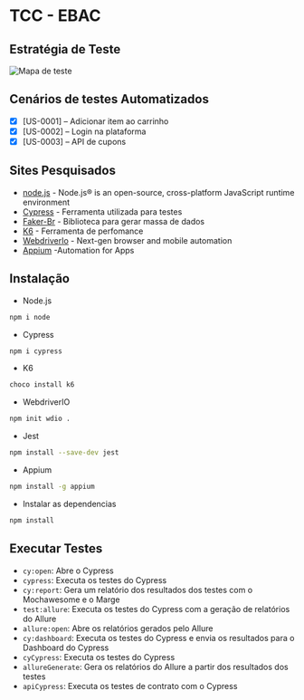 #  TCC - EBAC
## Estratégia de Teste
![Mapa de teste](S:\OneDrive\EBAC\Modulo34-ProjetoFinal\mapa.png)


## __Cenários de testes Automatizados__
- [x] [US-0001] – Adicionar item ao carrinho
- [x] [US-0002] – Login na plataforma
- [x] [US-0003] – API de cupons 

## Sites Pesquisados
- [node.js] - Node.js® is an open-source, cross-platform JavaScript runtime environment
- [Cypress] - Ferramenta utilizada para testes
- [Faker-Br] -  Biblioteca para gerar massa de dados
- [K6] - Ferramenta de perfomance
- [WebdriverIo] - Next-gen browser and mobile automation
- [Appium] -Automation for Apps


## Instalação

- Node.js

```sh
npm i node 
```

- Cypress
```sh
npm i cypress
```
- K6
```sh
choco install k6
```
- WebdriverIO
```sh
npm init wdio .
```

- Jest
```sh
npm install --save-dev jest

```

- Appium
```sh
npm install -g appium
```


- Instalar as dependencias
```sh
npm install
```

## Executar Testes
- `cy:open`: Abre o Cypress
- `cypress`: Executa os testes do Cypress
- `cy:report`: Gera um relatório dos resultados dos testes com o Mochawesome e o Marge
- `test:allure`: Executa os testes do Cypress com a geração de relatórios do Allure
- `allure:open`: Abre os relatórios gerados pelo Allure
- `cy:dashboard`: Executa os testes do Cypress e envia os resultados para o Dashboard do Cypress
- `cyCypress`: Executa os testes do Cypress
- `allureGenerate`: Gera os relatórios do Allure a partir dos resultados dos testes
- `apiCypress`: Executa os testes de contrato com o Cypress



[//]: # (These are reference links used in the body of this note and get stripped out when the markdown processor does its job. There is no need to format nicely because it shouldn't be seen. Thanks SO - http://stackoverflow.com/questions/4823468/store-comments-in-markdown-syntax)

   [dill]: <https://github.com/joemccann/dillinger>
   [cypress]: <https://docs.cypress.io/guides/overview/why-cypress>
   [Faker-Br]: <https://www.npmjs.com/package/faker-br>
   [K6]: <https://k6.io/docs/testing-guides/load-testing-websites/>
   [markdown-it]: <https://github.com/markdown-it/markdown-it>
   [WebdriverIo]: <https://webdriver.io/>
   [node.js]: <http://nodejs.org>
   [Appium]: <https://appium.io/>


   [PlDb]: <https://github.com/joemccann/dillinger/tree/master/plugins/dropbox/README.md>
   [PlGh]: <https://github.com/joemccann/dillinger/tree/master/plugins/github/README.md>
   [PlGd]: <https://github.com/joemccann/dillinger/tree/master/plugins/googledrive/README.md>
   [PlOd]: <https://github.com/joemccann/dillinger/tree/master/plugins/onedrive/README.md>
   [PlMe]: <https://github.com/joemccann/dillinger/tree/master/plugins/medium/README.md>
   [PlGa]: <https://github.com/RahulHP/dillinger/blob/master/plugins/googleanalytics/README.md>
